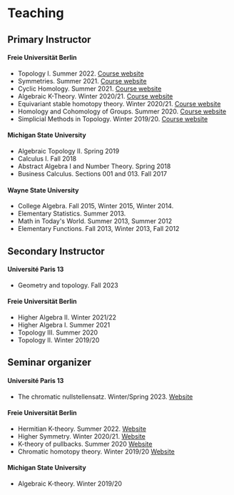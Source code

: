 
# Teaching

## Primary Instructor

#### Freie Universität Berlin

* Topology I. Summer 2022. [Course website](https://www.mi.fu-berlin.de/math/groups/top/Lehre/_Topologie/2022so_Topologie1.html)
* Symmetries. Summer 2021. [Course website](https://www.mi.fu-berlin.de/math/groups/top/Lehre/PS-S_Algebra_So21.html)
* Cyclic Homology. Summer 2021. [Course website](https://www.mi.fu-berlin.de/math/groups/top/Lehre/_Topologie_Seminare/S_FM_Topologie_ws2021.html)
* Algebraic K-Theory. Winter 2020/21. [Course website](ktheory.md)
* Equivariant stable homotopy theory. Winter 2020/21. [Course website](https://www.mi.fu-berlin.de/math/groups/top/Lehre/_Topologie_Seminare/S_FM_Topologie_ws2020.html)
* Homology and Cohomology of Groups. Summer 2020. [Course website](https://www.mi.fu-berlin.de/math/groups/top/Lehre/_Topologie_Seminare/S_FM_Topologie_So2020.html)
* Simplicial Methods in Topology. Winter 2019/20. [Course website](https://www.mi.fu-berlin.de/math/groups/top/Lehre/_Topologie_Seminare/2019ws_S_Topologie.html)

#### Michigan State University

* Algebraic Topology II. Spring 2019
* Calculus I. Fall 2018
* Abstract Algebra I and Number Theory. Spring 2018
* Business Calculus. Sections 001 and 013. Fall 2017

#### Wayne State University

* College Algebra. Fall 2015, Winter 2015, Winter 2014. 
* Elementary Statistics. Summer 2013. 
* Math in Today's World. Summer 2013, Summer 2012
* Elementary Functions. Fall 2013, Winter 2013, Fall 2012

## Secondary Instructor

#### Université Paris 13

* Geometry and topology. Fall 2023

#### Freie Universität Berlin

* Higher Algebra II. Winter 2021/22
* Higher Algebra I. Summer 2021
* Topology III. Summer 2020
* Topology II. Winter 2019/20

## Seminar organizer

#### Université Paris 13

* The chromatic nullstellensatz. Winter/Spring 2023. [Website](cnull.md)

#### Freie Universität Berlin

* Hermitian K-theory. Summer 2022. [Website](https://www.mi.fu-berlin.de/math/groups/top/research/FS-2022So-geom.html)
* Higher Symmetry. Winter 2020/21. [Website](https://www.mi.fu-berlin.de/math/groups/top/research/FS-2020WS-geom.html)
* K-theory of pullbacks. Summer 2020 [Website](https://www.mi.fu-berlin.de/math/groups/top/research/FS-2019WS-geom.html)
* Chromatic homotopy theory. Winter 2019/20 [Website](https://www.mi.fu-berlin.de/math/groups/top/research/FS-2019WS-geom.html)

#### Michigan State University

* Algebraic K-theory. Winter 2019/20